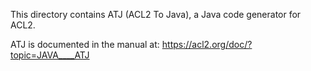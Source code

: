 This directory contains ATJ (ACL2 To Java), a Java code generator for ACL2.

ATJ is documented in the manual at:
https://acl2.org/doc/?topic=JAVA____ATJ
